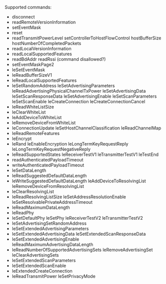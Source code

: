 Supported commands:
* disconnect
* readRemoteVersionInformation
* setEventMask
* reset
* readTransmitPowerLevel
setControllerToHostFlowControl
hostBufferSize
hostNumberOfCompletedPackets
* readLocalVersionInformation
* readLocalSupportedFeatures
* readBdAddr
readRssi (command disallowed?)
* setEventMaskPage2
* leSetEventMask
* leReadBufferSizeV1
* leReadLocalSupportedFeatures
* leSetRandomAddress
leSetAdvertisingParameters
leReadAdvertisingPhysicalChannelTxPower
leSetAdvertisingData
leSetScanResponseData
leSetAdvertisingEnable
leSetScanParameters
leSetScanEnable
leCreateConnection
leCreateConnectionCancel
* leReadWhiteListSize
* leClearWhiteList
* leAddDeviceToWhiteList
* leRemoveDeviceFromWhiteList
* leConnectionUpdate
leSetHostChannelClassification
leReadChannelMap
* leReadRemoteFeatures
* leEncrypt
* leRand
leEnableEncryption
leLongTermKeyRequestReply
leLongTermKeyRequestNegativeReply
* leReadSupportedStates
leReceiverTestV1
leTransmitterTestV1
leTestEnd
* readAuthenticatedPayloadTimeout
* writeAuthenticatedPayloadTimeout
* leSetDataLength
* leReadSuggestedDefaultDataLength
* leWriteSuggestedDefaultDataLength
leAddDeviceToResolvingList
leRemoveDeviceFromResolvingList
* leClearResolvingList
* leReadResolvingListSize
leSetAddressResolutionEnable
leSetResolvablePrivateAddressTimeout
* leReadMaximumDataLength
* leReadPhy
* leSetDefaultPhy
leSetPhy
leReceiverTestV2
leTransmitterTestV2
* leSetAdvertisingSetRandomAddress
* leSetExtendedAdvertisingParameters
* leSetExtendedAdvertisingData
leSetExtendedScanResponseData
* leSetExtendedAdvertisingEnable
leReadMaximumAdvertisingDataLength
* leReadNumberOfSupportedAdvertisingSets
leRemoveAdvertisingSet
leClearAdvertisingSets
* leSetExtendedScanParameters
* leSetExtendedScanEnable
* leExtendedCreateConnection
* leReadTransmitPower
leSetPrivacyMode
